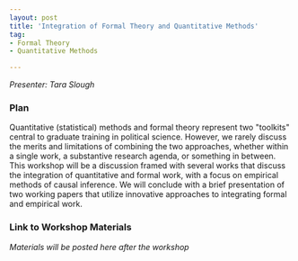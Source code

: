 ```yaml
---
layout: post
title: 'Integration of Formal Theory and Quantitative Methods'
tag:
- Formal Theory
- Quantitative Methods

---
```


*Presenter: Tara Slough*

### Plan

Quantitative (statistical) methods and formal theory represent two "toolkits" central to graduate training in political science. However, we rarely discuss the merits and limitations of combining the two approaches, whether within a single work, a substantive research agenda, or something in between. This workshop will be a discussion framed with several works that discuss the integration of quantitative and formal work, with a focus on empirical methods of causal inference. We will conclude with a brief presentation of two working papers that utilize innovative approaches to integrating formal and empirical work.

### Link to Workshop Materials

*Materials will be posted here after the workshop*